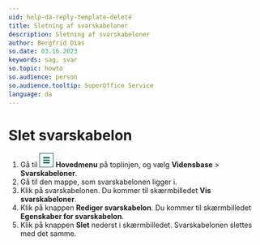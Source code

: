 ```yaml
---
uid: help-da-reply-template-delete
title: Sletning af svarskabeloner
description: Sletning af svarskabeloner
author: Bergfrid Dias
so.date: 03.16.2023
keywords: sag, svar
so.topic: howto
so.audience: person
so.audience.tooltip: SuperOffice Service
language: da
---
```


# Slet svarskabelon

1. Gå til ![ikonet][img1] **Hovedmenu** på toplinjen, og vælg **Vidensbase** > **Svarskabeloner**.
1. Gå til den mappe, som svarskabelonen ligger i.
1. Klik på svarskabelonen. Du kommer til skærmbilledet **Vis svarskabeloner**.
1. Klik på knappen **Rediger svarskabelon**. Du kommer til skærmbilledet **Egenskaber for svarskabelon**.
1. Klik på knappen **Slet** nederst i skærmbilledet. Svarskabelonen slettes med det samme.

<!-- Referenced links -->

<!-- Referenced images -->
[img1]: ../../../../media/icons/main-menu.png
